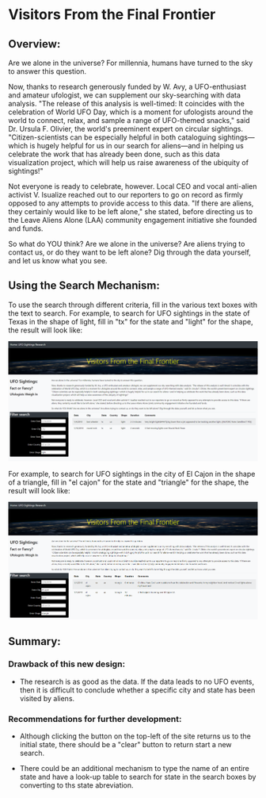 # Visitors From the Final Frontier

## Overview:

Are we alone in the universe? For millennia, humans have turned to the sky to answer this question.

Now, thanks to research generously funded by W. Avy, a UFO-enthusiast and amateur ufologist, we can supplement our sky-searching with data analysis. "The release of this analysis is well-timed: It coincides with the celebration of World UFO Day, which is a moment for ufologists around the world to connect, relax, and sample a range of UFO-themed snacks," said Dr. Ursula F. Olivier, the world's preeminent expert on circular sightings. "Citizen-scientists can be especially helpful in both cataloguing sightings—which is hugely helpful for us in our search for aliens—and in helping us celebrate the work that has already been done, such as this data visualization project, which will help us raise awareness of the ubiquity of sightings!"

Not everyone is ready to celebrate, however. Local CEO and vocal anti-alien activist V. Isualize reached out to our reporters to go on record as firmly opposed to any attempts to provide access to this data. "If there are aliens, they certainly would like to be left alone," she stated, before directing us to the Leave Aliens Alone (LAA) community engagement initiative she founded and funds.

So what do YOU think? Are we alone in the universe? Are aliens trying to contact us, or do they want to be left alone? Dig through the data yourself, and let us know what you see.

## Using the Search Mechanism:

To use the search through different criteria, fill in the various text boxes with the text to search. For example, to search for UFO sightings in the state of Texas in the shape of light, fill in "tx" for the state and "light" for the shape, the result will look like:

!["Events in Texas shaped like Light"](resources/Texas_and_Light.png)

For example, to search for UFO sightings in the city of El Cajon in the shape of a triangle, fill in "el cajon" for the state and "triangle" for the shape, the result will look like:

!["Events in California shaped like Triangle"](resources/ElCajon_and_Triangle.png)


## Summary:

### Drawback of this new design:

- The research is as good as the data. If the data leads to no UFO events, then it is difficult to conclude whether a specific city and state has been visited by aliens.

### Recommendations for further development:

- Although clicking the button on the top-left of the site returns us to the initial state, there should be a "clear" button to return start a new search.

- There could be an additional mechanism to type the name of an entire state and have a look-up table to search for state in the search boxes by converting to ths state abreviation.
